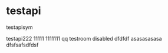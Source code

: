 # testapi
testapisym

testapi222
11111
1111111
qq
testroom disabled
dfdfdf
asasasasasa
dfsfsafsdfdsf
